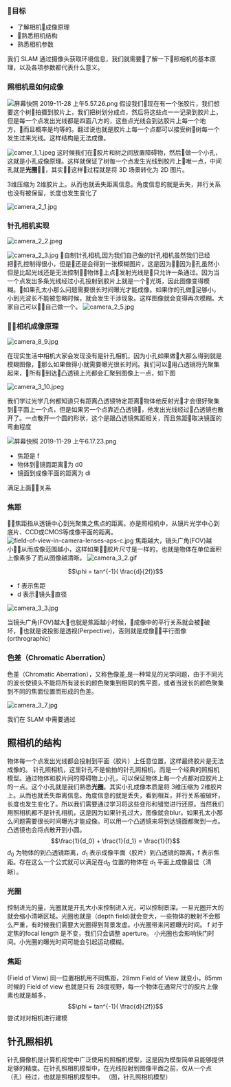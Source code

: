 ### 目标
- 了解相机成像原理
- 熟悉相机结构
- 熟悉相机参数

我们 SLAM 通过摄像头获取环境信息，我们就需要了解一下照相机的基本原理，以及各项参数都代表什么意义。

### 照相机是如何成像
![屏幕快照 2019-11-28 上午5.57.26.png](https://upload-images.jianshu.io/upload_images/8207483-15e878218af31f3f.png?imageMogr2/auto-orient/strip%7CimageView2/2/w/1240)
假设我们现在有一个张胶片，我们想要这个树拍摄到胶片上，我们把树划分成点，然后将这些点一一记录到胶片上，但是每一个点发出光线都是四面八方的，这些点光线会到达胶片上每一个地方，而且概率是均等的。翻过说也就是胶片上每一个点都可以接受树树每一个发生过来光线。这样结构是无法成像。

![camer_1_1.jpeg](https://upload-images.jianshu.io/upload_images/8207483-e938e8a6b9e340a7.jpeg?imageMogr2/auto-orient/strip%7CimageView2/2/w/1240)
这时候我们在胶片和树之间放置障碍物，然后做一个小孔，这就是小孔成像原理。这样就保证了树每一个点发生光线到胶片上唯一点，中间孔就是**光圈**，其实这样过程就是将 3D 场景转化为 2D 图片。

 3维压缩为 2维胶片上。从而也就丢失距离信息。角度信息的就是丢失，并行关系也没有被保留，长度也发生变化了

![camera_2_1.jpg](https://upload-images.jianshu.io/upload_images/8207483-d7365cd9f54e08e3.jpg?imageMogr2/auto-orient/strip%7CimageView2/2/w/1240)

### 针孔相机实现
![camera_2_2.jpeg](https://upload-images.jianshu.io/upload_images/8207483-34d96b795fbf8964.jpeg?imageMogr2/auto-orient/strip%7CimageView2/2/w/1240)

![camera_2_3.jpg](https://upload-images.jianshu.io/upload_images/8207483-4c6779e379ba9815.jpg?imageMogr2/auto-orient/strip%7CimageView2/2/w/1240)
自制针孔相机,因为我们自己做的针孔相机虽然我们已经把孔控制得很小，但是还是会得到一张模糊图片，这是因为因为孔虽然小但是比起光线还是无法控制物体上点发射光线是只允许一条通过。因为当一个点发出多条光线经过小孔投射到胶片上就是一个光斑，因此图像变得模糊。如果孔太小那么问题需要很长时间曝光才能成像。如果你的孔做足够小，小到光波长不能被忽略时候，就会发生干涉现象。这样图像就会变得再次模糊。大家自己可以自己做一个。
![camera_2_5.jpg](https://upload-images.jianshu.io/upload_images/8207483-da64168adfceee5d.jpg?imageMogr2/auto-orient/strip%7CimageView2/2/w/1240)
### 相机成像原理
![camera_8_9.jpg](https://upload-images.jianshu.io/upload_images/8207483-e58818b9b53ca4ff.jpg?imageMogr2/auto-orient/strip%7CimageView2/2/w/1240)

在现实生活中相机大家会发现没有是针孔相机，因为小孔如果做大那么得到就是模糊图像，那么如果做得小就需要曝光很长时间。我们可以用凸透镜将光聚集起来，所有到达凸透镜上光都会汇聚到图像上一点，如下图

![camera_3_10.jpeg](https://upload-images.jianshu.io/upload_images/8207483-2c47ef29a7f8a0ca.jpeg?imageMogr2/auto-orient/strip%7CimageView2/2/w/1240)

我们学过光学几何都知道只有距离凸透镜特定距离物体他反射光才会很好聚集到平面上一个点，但是如果另一个点靠近凸透镜，他发出光线经过凸透镜也散开了。一点散开一个圆的形状，这个是跟凸透镜焦距相关，而且焦距取决镜面的弯曲程度

![屏幕快照 2019-11-29 上午6.17.23.png](https://upload-images.jianshu.io/upload_images/8207483-211d3f0ee6a4b891.png?imageMogr2/auto-orient/strip%7CimageView2/2/w/1240)


- 焦距是 f
- 物体到镜面距离为 d0
- 镜面到成像平面的距离为 di

满足上面关系

### 焦距
焦距指从透镜中心到光聚集之焦点的距离。亦是照相机中，从镜片光学中心到底片、CCD或CMOS等成像平面的距离。
![field-of-view-in-camera-lenses-aps-c.jpg](https://upload-images.jianshu.io/upload_images/8207483-d2b683d582da854b.jpg?imageMogr2/auto-orient/strip%7CimageView2/2/w/1240)
焦距越大，镜头广角(FOV)越小从而成像范围越小，这样如果胶片尺寸是一样的，也就是物体在单位面积上像素多了而从图像越清晰。
![camera_3_2.gif](https://upload-images.jianshu.io/upload_images/8207483-454cd705101cc413.gif?imageMogr2/auto-orient/strip)

$$\phi = tan^{-1}( \frac{d}{2f})$$
- f 表示焦距
- d 表示镜头直径

![camera_3_3.jpg](https://upload-images.jianshu.io/upload_images/8207483-54b407a041853b25.jpg?imageMogr2/auto-orient/strip%7CimageView2/2/w/1240)

当镜头广角(FOV)越大也就是焦距越小时候，成像中的平行关系就会被破坏，也就是说投影是透视(Perpective)，否则就是成像平行图像(orthrographic)

### 色差（Chromatic Aberration）
色差（Chromatic Aberration），又称色像差,是一种常见的光学问题，由于不同光的波长使镜头不能将所有波长的颜色聚集到相同的焦平面，或者当波长的颜色聚集到不同的焦面位置而形成的色差。


![camera_3_7.jpg](https://upload-images.jianshu.io/upload_images/8207483-4217a81d6c7416f8.jpg?imageMogr2/auto-orient/strip%7CimageView2/2/w/1240)



我们在 SLAM 中需要通过

## 照相机的结构
物体每一个点发出光线都会投射到平面（胶片）上任意位置，这样最终胶片是无法成像的。
针孔照相机，这里针孔不是偷拍的针孔照相机，而是一个经典的照相机模型。通过物体和胶片间的障碍物上小孔，可以保证物体上每一个点都对应胶片上的一点。这个小孔就是我们熟悉**光圈**。其实小孔成像本质是将 3维压缩为 2维胶片上。从而也就丢失距离信息。角度信息的就是丢失，看到相互，并行关系被破坏，长度也发生变化了。所以我们需要通过学习将这些变形和错觉进行还原。当然我们用照相机都不是针孔相机，这是因为如果针孔过大，图像就会blur。如果孔太小那么问题需要很长时间曝光才能成像。可以用一个凸透镜来将到达镜面都聚到一点。凸透镜也会将点散开到小圆。 $$\frac{1}{d_0} + \frac{1}{d_1} = \frac{1}{f}$$
$d_0$ 为物体的到凸透镜距离，$d_1$ 表示成像平面（胶片）到凸透镜的距离。f 表示焦距。存在这么一个公式就可以满足在$d_0$ 位置的物体在 $d_1$ 平面上成像最佳（清晰）。
### 光圈
控制进光的量，光圈就是开孔大小来控制进入光，可以控制景深。一旦光圈开大的就会缩小清晰区域。光圈也就是（depth field)就会变大，一些物体的散射不会那么严重，有时候我们需要大光圈得到背景发虚。小光圈带来问题曝光时间。
f 对于定焦的focal length 是不变，我们只会调整 aperture。
小光圈也会影响快门时间。小光圈的曝光时间可能会引起运动模糊。
### 焦距
(Field of View)
同一位置相机用不同焦距，28mm Field of View 就变小，85mm 时候的 Field of view 也就是只有 28度视野，每一个物体在通常尺寸的胶片上像素也就是越多，
$$\phi = tan^{-1}( \frac{d}{2f})$$
尝试对对相机进行建模
## 针孔照相机
针孔摄像机是计算机视觉中广泛使用的照相机模型，这是因为模型简单且能够提供足够的精度。在针孔照相机模型中，在光线投射到图像平面之前，仅从一个点（孔）经过，也就是照相机模型中。
（图，针孔照相机模型）
